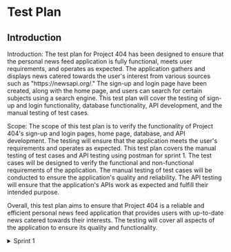 

# Test Plan
<h2> Introduction </h2>
<p> 
 Introduction:
The test plan for Project 404 has been designed to ensure that the personal news feed application is fully functional, meets user requirements, and operates as expected. The application gathers and displays news catered towards the user's interest from various sources such as "https://newsapi.org/." The sign-up and login page have been created, along with the home page, and users can search for certain subjects using a search engine. This test plan will cover the testing of sign-up and login functionality, database functionality, API development, and the manual testing of test cases.

Scope:
The scope of this test plan is to verify the functionality of Project 404's sign-up and login pages, home page, database, and API development. The testing will ensure that the application meets the user's requirements and operates as expected. This test plan covers the manual testing of test cases and API testing using postman for sprint 1. The test cases will be designed to verify the functional and non-functional requirements of the application. The manual testing of test cases will be conducted to ensure the application's quality and reliability. The API testing will ensure that the application's APIs work as expected and fulfill their intended purpose.

Overall, this test plan aims to ensure that Project 404 is a reliable and efficient personal news feed application that provides users with up-to-date news catered towards their interests. The testing will cover all aspects of the application to ensure its quality and functionality.
</p>
<details><summary>Sprint 1</summary>
 <p>
   
| Test Items | Feature to be tested | Approach | Testing task  | Responsbility | Schedule |  Pass/Fail |
| --- | --- | ---  | --- | --- | --- | --- |
| Login page | Functionality for the login email and password. | Manual testing | Email and password must be entered in the login form. | Zal, Akshay, Ahsan | 26-27 feb'23 | Pass |
| Registration Page | Functionality of the registration page and the specifications for the various fields. | Manual testing | Click on 'Register for our site!' button and try signing up with username, email and password  | Zal, Akshay, Ahsan | 26-27 feb'23 | Pass |
| Link between signup page and login page | Link between sign up page and login page after filling out the sign up details | Manual testing | After registering, it should go to the sign-in page and allow users to log in using their new login information. | Zal, Akshay, Ahsan | 26-27 feb'23 | Pass |
| API response | API response | Manual testing using the Postman application. | Validating the response received using postman | Akshay | 27-28 feb'23 | Pass |
| Database | Database | Check by examining | Putting in a user name and password, then searching the database for that entry  | Cristofer, Joshua | 27-28 feb'23  | Pass |
</p>
</details>

